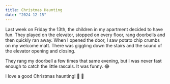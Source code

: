 ```yaml
---
title: Christmas Haunting
date: "2024-12-15"
---
```


Last week on Friday the 13th, the children in my apartment decided to have fun.  They played on the elevator, stopped on every floor, rang doorbells and then quickly ran away.  When I opened the door, I saw potato chip crumbs on my welcome matt. There was giggling down the stairs and the sound of the elevator opening and closing.

They rang my doorbell a few times that same evening, but I was never fast enough to catch the little rascals. It was funny. 😂 

I love a good Christmas haunting! 👻 🎄 
